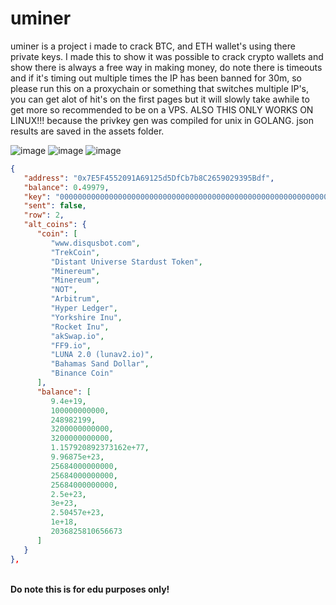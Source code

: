 # uminer
uminer is a project i made to crack BTC, and ETH wallet's using there private keys. I made this to show it was possible to crack crypto wallets and show there is always a free way in making money, do note there is timeouts and if it's timing out multiple times the IP has been banned for 30m, so please run this on a proxychain or something that switches multiple IP's, you can get alot of hit's on the first pages but it will slowly take awhile to get more so recommended to be on a VPS. ALSO THIS ONLY WORKS ON LINUX!!! because the privkey gen was compiled for unix in GOLANG. json results are saved in the assets folder.

![image](https://github.com/l4tt/uminer/assets/97377137/15afbc11-9dbc-44c0-a37a-5c91753d6706)
![image](https://github.com/l4tt/uminer/assets/97377137/2728b218-4b19-4854-9556-0cf2ddd3dbbf)
![image](https://github.com/l4tt/uminer/assets/97377137/47c081e0-2907-47d5-985a-37a1299ab151)
```json
{
   "address": "0x7E5F4552091A69125d5DfCb7b8C2659029395Bdf",
   "balance": 0.49979,
   "key": "0000000000000000000000000000000000000000000000000000000000000001",
   "sent": false,
   "row": 2,
   "alt_coins": {
      "coin": [
         "www.disqusbot.com",
         "TrekCoin",
         "Distant Universe Stardust Token",
         "Minereum",
         "Minereum",
         "NOT",
         "Arbitrum",
         "Hyper Ledger",
         "Yorkshire Inu",
         "Rocket Inu",
         "akSwap.io",
         "FF9.io",
         "LUNA 2.0 (lunav2.io)",
         "Bahamas Sand Dollar",
         "Binance Coin"
      ],
      "balance": [
         9.4e+19,
         100000000000,
         248982199,
         3200000000000,
         3200000000000,
         1.157920892373162e+77,
         9.96875e+23,
         25684000000000,
         25684000000000,
         25684000000000,
         2.5e+23,
         3e+23,
         2.50457e+23,
         1e+18,
         2036825810656673
      ]
   }
},
```
<br><b>Do note this is for edu purposes only!<b>

